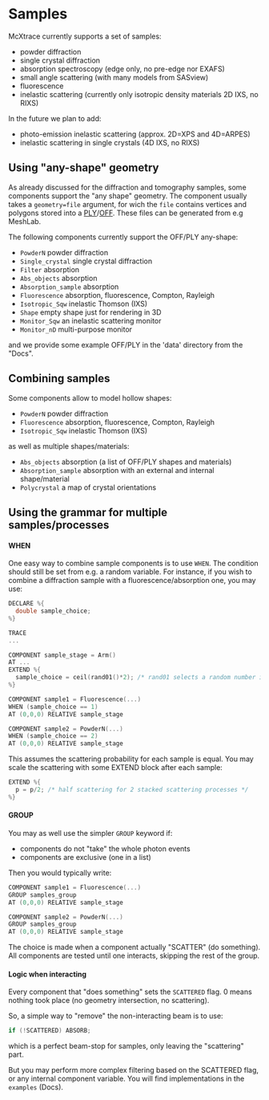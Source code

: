 # Samples

McXtrace currently supports a set of samples:

- powder diffraction
- single crystal diffraction
- absorption spectroscopy (edge only, no pre-edge nor EXAFS)
- small angle scattering (with many models from SASview)
- fluorescence
- inelastic scattering (currently only isotropic density materials 2D IXS, no RIXS)

In the future we plan to add:

- photo-emission inelastic scattering (approx. 2D=XPS and 4D=ARPES)
- inelastic scattering in single crystals (4D IXS, no RIXS)

## Using "any-shape" geometry

As already discussed for the diffraction and tomography samples, some components support the "any shape" geometry. The component usually takes a `geometry=file` argument, for wich the `file` contains vertices and polygons stored into a [PLY](http://en.wikipedia.org/wiki/PLY_%28file_format%29)/[OFF](http://www.geomview.org/docs/html/OFF.html). These files can be generated from e.g MeshLab.

The following components currently support the OFF/PLY any-shape:

- `PowderN` powder diffraction
- `Single_crystal` single crystal diffraction
- `Filter` absorption
- `Abs_objects` absorption
- `Absorption_sample` absorption
- `Fluorescence` absorption, fluorescence, Compton, Rayleigh
- `Isotropic_Sqw` inelastic Thomson (IXS)
- `Shape` empty shape just for rendering in 3D
- `Monitor_Sqw` an inelastic scattering monitor
- `Monitor_nD` multi-purpose monitor

and we provide some example OFF/PLY in the 'data' directory from the "Docs".

## Combining samples

Some components allow to model hollow shapes:

- `PowderN` powder diffraction
- `Fluorescence` absorption, fluorescence, Compton, Rayleigh
- `Isotropic_Sqw` inelastic Thomson (IXS)

as well as multiple shapes/materials:

- `Abs_objects` absorption (a list of OFF/PLY shapes and materials)
- `Absorption_sample` absorption with an external and internal shape/material
- `Polycrystal` a map of crystal orientations

## Using the grammar for multiple samples/processes

#### WHEN 

One easy way to combine sample components is to use `WHEN`. The condition should still be set from e.g. a random variable. For instance, if you wish to combine a diffraction sample with a fluorescence/absorption one, you may use:

``` c
DECLARE %{
  double sample_choice;
%}

TRACE
...

COMPONENT sample_stage = Arm()
AT ...
EXTEND %{
  sample_choice = ceil(rand01()*2); /* rand01 selects a random number in 0-1 */
%}

COMPONENT sample1 = Fluorescence(...)
WHEN (sample_choice == 1)
AT (0,0,0) RELATIVE sample_stage

COMPONENT sample2 = PowderN(...)
WHEN (sample_choice == 2)
AT (0,0,0) RELATIVE sample_stage
```

This assumes the scattering probability for each sample is equal. You may scale the scattering with some EXTEND block after each sample:
``` c
EXTEND %{
  p = p/2; /* half scattering for 2 stacked scattering processes */
%}
```

#### GROUP

You may as well use the simpler `GROUP` keyword if:

- components do not "take" the whole photon events
- components are exclusive (one in a list)

Then you would typically write:
``` c
COMPONENT sample1 = Fluorescence(...)
GROUP samples_group
AT (0,0,0) RELATIVE sample_stage

COMPONENT sample2 = PowderN(...)
GROUP samples_group
AT (0,0,0) RELATIVE sample_stage
```

The choice is made when a component actually "SCATTER" (do something). All components are tested until one interacts, skipping the rest of the group.

#### Logic when interacting

Every component that "does something" sets the `SCATTERED` flag. 0 means nothing took place (no geometry intersection, no scattering).

So, a simple way to "remove" the non-interacting beam is to use:
``` c
if (!SCATTERED) ABSORB;
```
which is a perfect beam-stop for samples, only leaving the "scattering" part.

But you may perform more complex filtering based on the SCATTERED flag, or any internal component variable. You will find implementations in the `examples` (Docs).

